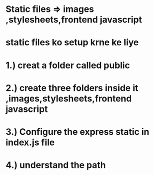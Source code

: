 # Static files => images ,stylesheets,frontend javascript


# static files ko setup krne ke liye 

# 1.) creat a folder called public
# 2.) create three folders inside it ,images,stylesheets,frontend javascript
# 3.) Configure the express static in index.js file 
# 4.) understand the path